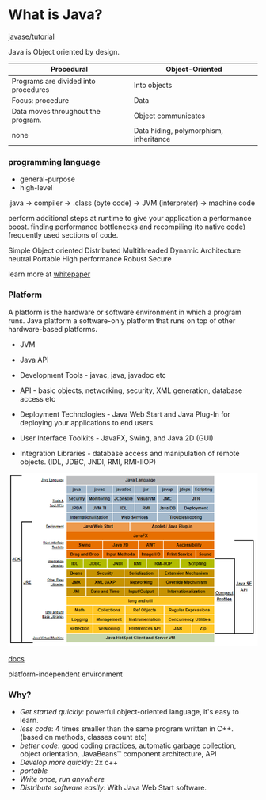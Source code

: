 # What is Java?

[javase/tutorial](https://docs.oracle.com/javase/tutorial/)

Java is Object oriented by design.

| Procedural                           | Object-Oriented                        |
|--------------------------------------|----------------------------------------|
| Programs are divided into procedures | Into objects                           |
| Focus: procedure                     | Data                                   |
| Data moves throughout the program.   | Object communicates                    |
| none                                 | Data hiding, polymorphism, inheritance |

### programming language

* general-purpose
* high-level 

.java -> compiler -> .class (byte code) -> JVM (interpreter) -> machine code

perform additional steps at runtime to give your application a performance boost.
finding performance bottlenecks and recompiling (to native code) frequently used sections of code.

Simple
Object oriented
Distributed
Multithreaded
Dynamic
Architecture neutral
Portable
High performance
Robust
Secure

learn more at [whitepaper](https://www.oracle.com/java/technologies/language-environment.html)

### Platform

A platform is the hardware or software environment in which a program runs.
Java platform a software-only platform that runs on top of other hardware-based platforms.

* JVM
* Java API

* Development Tools - javac, java, javadoc etc
* API - basic objects, networking, security, XML generation, database access etc
* Deployment Technologies - Java Web Start and Java Plug-In for deploying your applications to end users.
* User Interface Toolkits -  JavaFX, Swing, and Java 2D (GUI)
* Integration Libraries - database access and manipulation of remote objects. (IDL, JDBC, JNDI, RMI, RMI-IIOP)

![java-SE](img/java-SE.png)

[docs](https://docs.oracle.com/javase/8/docs/index.html)

platform-independent environment

### Why?

* *Get started quickly*: powerful object-oriented language, it's easy to learn.
* *less code*: 4 times smaller than the same program written in C++. (based on methods, classes count etc)
* *better code*: good coding practices, automatic garbage collection, object orientation, JavaBeans™ component architecture, API
* *Develop more quickly*: 2x c++
* *portable*
* *Write once, run anywhere*
* *Distribute software easily*: With Java Web Start software.